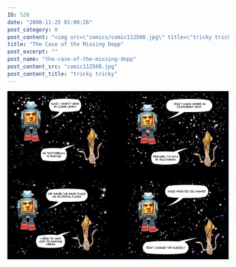 ```yaml
---
ID: 528
date: "2008-11-25 01:00:26"
post_category: 0
post_content: "<img src=\"comics/comic112508.jpg\" title=\"tricky tricky\" />"
title: "The Case of the Missing Dopp"
post_excerpt: ""
post_name: "the-case-of-the-missing-dopp"
post_content_src: "comic112508.jpg"
post_content_title: "tricky tricky"
---
```



[![tricky tricky](/comics-hi-res/comic112508.jpg)](/comics-hi-res/comic112508.jpg)
